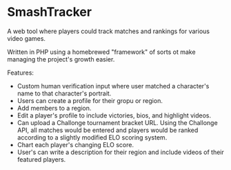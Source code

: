 # SmashTracker
A web tool where players could track matches and rankings for various video games.

Written in PHP using a homebrewed "framework" of sorts ot make managing the project's growth easier.

Features:
- Custom human verification input where user matched a character's name to that character's portrait.
- Users can create a profile for their gropu or region.
- Add members to a region.
- Edit a player's profile to include victories, bios, and highlight videos.
- Can upload a Challonge tournament bracket URL. Using the Challonge API, all matches would be entered and players would be ranked according to a slightly modified ELO scoring system.
- Chart each player's changing ELO score.
- User's can write a description for their region and include videos of their featured players.
